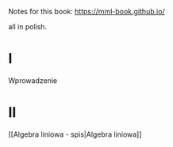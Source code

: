 Notes for this book:
https://mml-book.github.io/

all in polish.

# I
Wprowadzenie
# II 
[[Algebra liniowa - spis|Algebra liniowa]]

